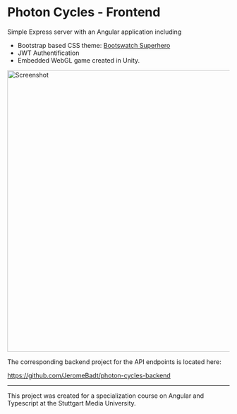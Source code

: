 # Photon Cycles - Frontend

Simple Express server with an Angular application including

* Bootstrap based CSS theme: [Bootswatch Superhero](https://bootswatch.com/superhero/)
* JWT Authentification
* Embedded WebGL game created in Unity.

<img src="https://i.imgur.com/tZOIvyu.pngg" alt="Screenshot" width="640px"/>

The corresponding backend project for the API endpoints is located here:

https://github.com/JeromeBadt/photon-cycles-backend

***

This project was created for a specialization course on Angular and Typescript at the Stuttgart Media University.
